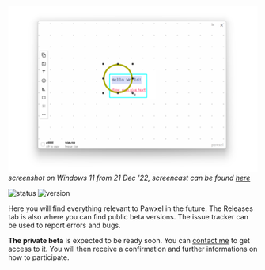 ![screenrec](https://raw.githubusercontent.com/yeahitsjan/pwx-rel/master/.meta/win11-211222.png)
*screenshot on Windows 11 from 21 Dec '22, screencast can be found [here](https://pawxel.rocks)*

![status](https://img.shields.io/badge/current--status-internal-orange?style=flat-square) ![version](https://img.shields.io/badge/version-0.0.0-lightgrey?style=flat-square)

Here you will find everything relevant to Pawxel in the future. The Releases tab is also where you can find public beta versions. The issue tracker can be used to report errors and bugs.

**The private beta** is expected to be ready soon. You can [contact me](mailto:jan@pawxel.rocks) to get access to it. You will then receive a confirmation and further informations on how to participate.